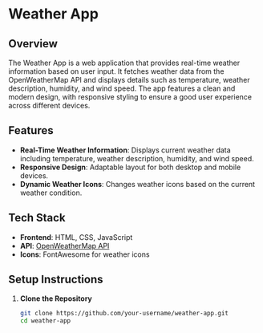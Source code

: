 # Weather App

## Overview

The Weather App is a web application that provides real-time weather information based on user input. It fetches weather data from the OpenWeatherMap API and displays details such as temperature, weather description, humidity, and wind speed. The app features a clean and modern design, with responsive styling to ensure a good user experience across different devices.

## Features

- **Real-Time Weather Information**: Displays current weather data including temperature, weather description, humidity, and wind speed.
- **Responsive Design**: Adaptable layout for both desktop and mobile devices.
- **Dynamic Weather Icons**: Changes weather icons based on the current weather condition.

## Tech Stack

- **Frontend**: HTML, CSS, JavaScript
- **API**: [OpenWeatherMap API](https://openweathermap.org/api)
- **Icons**: FontAwesome for weather icons

## Setup Instructions

1. **Clone the Repository**
   ```bash
   git clone https://github.com/your-username/weather-app.git
   cd weather-app
